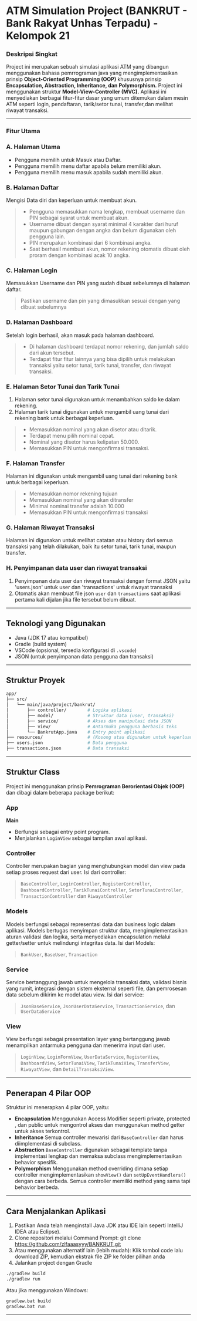 # ATM Simulation Project (BANKRUT - Bank Rakyat Unhas Terpadu) - Kelompok 21

### Deskripsi Singkat
Project ini merupakan sebuah simulasi aplikasi ATM yang dibangun menggunakan bahasa pemrrograman java yang mengimplementasikan prinsip  **Object-Oriented Programming (OOP)** khususnya prinsip **Encapsulation, Abstraction, Inheritance, dan Polymorphism.** Project ini menggunakan struktur
**Model-View-Controller (MVC).** Aplikasi ini menyediakan berbagai fitur-fitur dasar yang umum ditemukan dalam mesin ATM seperti login, pendaftaran, tarik/setor tunai, transfer,dan melihat riwayat transaksi.

---

### Fitur Utama

### A. Halaman Utama
- Pengguna memilih untuk Masuk atau Daftar.
- Pengguna memilih menu daftar apabila belum memiliki akun.
- Pengguna memilih menu masuk apabila sudah memiliki akun.

### B. Halaman Daftar
Mengisi Data diri dan keperluan untuk membuat akun.
   > - Pengguna memasukkan nama lengkap, membuat username dan PIN sebagai syarat untuk membuat akun.
   > - Username dibuat dengan syarat minimal 4 karakter dari huruf maupun gabungan dengan angka dan belum digunakan oleh pengguna lain.
   > - PIN merupakan kombinasi dari 6 kombinasi angka.
   > - Saat berhasil membuat akun, nomor rekening otomatis dibuat oleh proram dengan kombinasi acak 10 angka.

### C. Halaman Login
Memasukkan Username dan PIN yang sudah dibuat sebelumnya di halaman daftar.
   > Pastikan username dan pin yang dimasukkan sesuai dengan yang dibuat sebelumnya

### D. Halaman Dashboard
Setelah login berhasil, akan masuk pada halaman dashboard.
> - Di halaman dashboard terdapat nomor rekening, dan jumlah saldo dari akun tersebut.
> - Terdapat fitur fitur lainnya yang bisa dipilih untuk melakukan transaksi yaitu setor tunai, tarik tunai, transfer, dan riwayat transaksi.

### E. Halaman Setor Tunai dan Tarik Tunai
1. Halaman setor tunai digunakan untuk menambahkan saldo ke dalam rekening.
2. Halaman tarik tunai digunakan untuk mengambil uang tunai dari rekening bank untuk berbagai keperluan. 
> - Memasukkan nominal yang akan disetor atau ditarik.
> -  Terdapat menu pilih nominal cepat.
> -  Nominal yang disetor harus kelipatan 50.000.
> -  Memasukkan PIN untuk mengonfirmasi transaksi.

### F. Halaman Transfer
Halaman ini digunakan untuk mengambil uang tunai dari rekening bank untuk berbagai keperluan. 
> - Memasukkan nomor rekening tujuan
> - Memasukkan nominal yang akan ditransfer
> - Minimal nominal transfer adalah 10.000
> - Memasukkan PIN untuk mengonfirmasi transaksi

### G. Halaman Riwayat Transaksi
Halaman ini digunakan untuk melihat catatan atau history dari semua transaksi yang telah dilakukan, baik itu setor tunai, tarik tunai, maupun transfer. 

### H. Penyimpanan data user dan riwayat transaksi
1. Penyimpanan data user dan riwayat transaksi dengan format JSON yaitu 'users.json' untuk user dan 'transactions' untuk riwayat transaksi
2. Otomatis akan membuat file json `user` dan `transactions` saat aplikasi pertama kali dijalan jika file tersebut belum dibuat.

---

## Teknologi yang Digunakan
- Java (JDK 17 atau kompatibel)
- Gradle (build system)
- VSCode (opsional, tersedia konfigurasi di `.vscode`)
- JSON (untuk penyimpanan data pengguna dan transaksi)

---

## Struktur Proyek
```bash
app/
├── src/
│   └── main/java/project/bankrut/
│       ├── controller/        # Logika aplikasi
│       ├── model/             # Struktur data (user, transaksi)
│       ├── service/           # Akses dan manipulasi data JSON
│       ├── view/              # Antarmuka pengguna berbasis teks
│       └── BankrutApp.java    # Entry point aplikasi
├── resources/                 # (Kosong atau digunakan untuk keperluan tambahan)
├── users.json                 # Data pengguna
├── transactions.json          # Data transaksi
````

---
## Struktur Class
Project ini menggunakan prinsip **Pemrograman Berorientasi Objek (OOP)** dan dibagi dalam beberapa package berikut:

### App
**Main**
- Berfungsi sebagai entry point program.
- Menjalankan `LoginView` sebagai tampilan awal aplikasi.

### Controller
Controller merupakan bagian yang menghubungkan model dan view pada setiap proses request dari user. Isi dari controller:
 > `BaseController`, `LoginController`, `RegisterController`, `DashboardController`, `TarikTunaiController`, `SetorTunaiController`, `TransactionController` dan `RiwayatController`

### Models
Models berfungsi sebagai representasi data dan business logic dalam aplikasi. Models bertugas menyimpan struktur data, mengimplementasikan aturan validasi dan logika, serta menyediakan encapsulation melalui getter/setter untuk melindungi integritas data.  Isi dari Models:
> `BankUser`, `BaseUser`, `Transaction`

### Service
Service bertanggung jawab untuk mengelola transaksi data, validasi bisnis yang rumit, integrasi dengan sistem eksternal seperti file, dan pemrosesan data sebelum dikirim ke model atau view. Isi dari service:
> `JsonBaseService`, `JsonUserDataService`, `TransactionService`, dan `UserDataService`

### View
View berfungsi sebagai presentation layer yang bertanggung jawab menampilkan antarmuka pengguna dan menerima input dari user. 
>  `LoginView`,  `LoginFormView`,  `UserDataService`,  `RegisterView`,  `DashboardView`,  `SetorTunaiView`,  `TarikTunaiView`,  `TransferView`,  `RiwayatView`, dan  `DetailTransaksiView`.

 ---

## Penerapan 4 Pilar OOP
Struktur ini menerapkan 4 pilar OOP, yaitu:
- **Encapsulation**
Menggunakan Access Modifier seperti private, protected , dan public untuk mengontrol akses dan menggunakan method getter untuk akses terkontrol.
- **Inheritance**
Semua controller mewarisi dari  `BaseController` dan harus diimplementasi di subclass.
- **Abstraction**
 `BaseController` digunakan sebagai template tanpa implementasi lengkap dan memaksa subclass mengimplementasikan behavior spesifik.
- **Polymorphism**
Menggunakan method overriding dimana setiap controller mengimplementasikan  `showView()` dan  `setUpEventHandlers()` dengan cara berbeda. Semua controller memiliki method yang sama tapi behavior berbeda.

---

## Cara Menjalankan Aplikasi

1. Pastikan Anda telah menginstall Java JDK atau IDE lain seperti IntelliJ IDEA atau Eclipse).
2. Clone repositori melalui Command Prompt: git clone https://github.com/zlfaaasyyy/BANKRUT.git
3. Atau menggunakan alternatif lain (lebih mudah): Klik tombol code lalu download ZIP, kemudian ekstrak file ZIP ke folder pilihan anda
5. Jalankan project dengan Gradle

```bash
./gradlew build
./gradlew run
```

Atau jika menggunakan Windows:

```cmd
gradlew.bat build
gradlew.bat run
```

---
